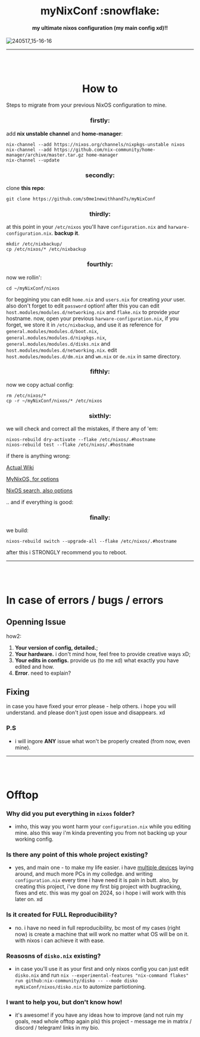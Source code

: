 <h1 align=center>myNixConf :snowflake:</h1>
<h4 align=center>my ultimate nixos configuration (my main config xd)!! </h4>

![240517_15-16-16](https://github.com/s0me1newithhand7s/myNixConf/assets/117505144/6248ba34-3e15-4529-98c1-bfce7719bfa8)

<hr/>
<br>
<br>

<h1 align=center> How to </h1> 
<p>Steps to migrate from your previous NixOS configuration to mine.</p>
<h3 align=center> firstly: </h3>

add **nix unstable channel** and **home-manager**:
```shell
nix-channel --add https://nixos.org/channels/nixpkgs-unstable nixos
nix-channel --add https://github.com/nix-community/home-manager/archive/master.tar.gz home-manager
nix-channel --update
```
<h3 align=center> secondly: </h3>

clone **this repo**:
```shell
git clone https://github.com/s0me1newithhand7s/myNixConf
```

<h3 align=center> thirdly: </h3>

at this point in your `/etc/nixos` you'll have `configuration.nix` and `harware-configuration.nix`. **backup it**.
```shell
mkdir /etc/nixbackup/
cp /etc/nixos/* /etc/nixbackup
```

<h3 align=center> fourthly: </h3>

now we rollin':
```shell
cd ~/myNixConf/nixos
```
for beggining you can edit `home.nix` and `users.nix` for creating *your* user. also don't forget to edit `password` option!
after this you can edit `host.modules/modules.d/networking.nix` and `flake.nix` to provide *your* hostname. 
now, open your previous `harware-configuration.nix`, if you forget, we store it in `/etc/nixbackup`, and use it as reference for `general.modules/modules.d/boot.nix`, `general.modules/modules.d/nixpkgs.nix`, `general.modules/modules.d/disks.nix` and `host.modules/modules.d/networking.nix`.
edit `host.modules/modules.d/dm.nix` and `wm.nix` or `de.nix` in same directory.

<h3 align=center> fifthly: </h3>

now we copy actual config:
```shell
rm /etc/nixos/*
cp -r ~/myNixConf/nixos/* /etc/nixos
```
 
<h3 align=center> sixthly: </h3>

we will check and correct all the mistakes, if there any of 'em:
```shell
nixos-rebuild dry-activate --flake /etc/nixos/.#hostname 
nixos-rebuild test --flake /etc/nixos/.#hostname
```
if there is anything wrong:

[Actual Wiki](https://wiki.nixos.org/) 

[MyNixOS, for options](https://mynixos.com/)

[NixOS search, also options](https://search.nixos.org/)

.. and if everything is good:

<h3 align=center> finally: </h3>

we build:
```shell
nixos-rebuild switch --upgrade-all --flake /etc/nixos/.#hostname
```
after this i STRONGLY recommend you to reboot.

<hr/>
<br>
<br>

# In case of errors / bugs / errors
## Openning Issue
how2:
1. **Your version of config, detailed.**;
2. **Your hardware.** i don't mind how, feel free to provide creative ways xD;
3. **Your edits in configs.** provide us (to me xd) what exactly you have edited and how.
4. **Error**. need to explain?
## Fixing
in case you have fixed your error please - help others. i hope you will understand.
and please don't just open issue and disappears. xd
### P.S
 * i will ingore **ANY** issue what won't be properly created (from now, even mine).

<hr/>
<br>
<br>

# Offtop
### Why did you put everything in `nixos` folder?
 - imho, this way you wont harm your `configuration.nix` while you editing mine. also this way i'm kinda preventing you from not backing up your working config.
### Is there any point of this whole project existing?
 - yes, and main one - to make my life easier. i have [multiple devices](https://pastebin.com/raw/kRSBxh3W) laying around, and much more PCs in my colledge. and writing `configuration.nix` every time i have need it is pain in butt. also, by creating this project, i've done my first big project with bugtracking, fixes and etc. this was my goal on 2024, so i hope i will work with this later on. xd
### Is it created for **FULL Reproducibility**?
 - no. i have no need in full reproducibility, bc most of my cases (right now) is create a machine that will work no matter what OS will be on it. with nixos i can achieve it with ease.
### Reasosns of `disko.nix` existing?
 - in case you'll use it as your first and only nixos config you can just edit `disko.nix` and run `nix --experimental-features "nix-command flakes" run github:nix-community/disko -- --mode disko myNixConf/nixos/disko.nix` to automize partiotioning.
### I want to help you, but don't know how!
 - it's awesome! if you have any ideas how to improve (and not ruin my goals, read whole offtop again pls) this project - message me in matrix / discord / telegram! links in my bio.

